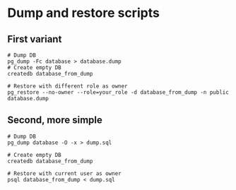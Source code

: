 # Dump and restore scripts
## First variant
```
# Dump DB
pg_dump -Fc database > database.dump
# Create empty DB
createdb database_from_dump

# Restore with different role as owner
pg_restore --no-owner --role=your_role -d database_from_dump -n public database.dump
```

## Second, more simple
```
# Dump DB
pg_dump database -O -x > dump.sql

# Create empty DB
createdb database_from_dump

# Restore with current user as owner
psql database_from_dump < dump.sql
```
